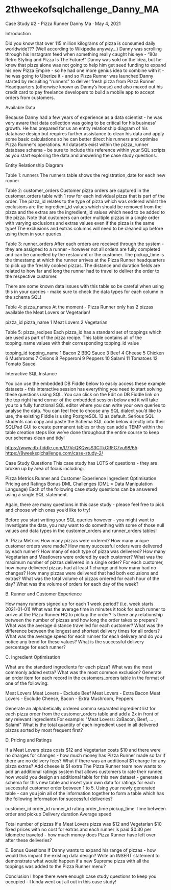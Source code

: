# 2thweekofsqlchallenge_Danny_MA

Case Study #2 - Pizza Runner
Danny Ma · May 4, 2021

Introduction

Did you know that over 115 million kilograms of pizza is consumed daily worldwide??? (Well according to Wikipedia anyway…) Danny was scrolling through his Instagram feed when something really caught his eye - “80s Retro Styling and Pizza Is The Future!” Danny was sold on the idea, but he knew that pizza alone was not going to help him get seed funding to expand his new Pizza Empire - so he had one more genius idea to combine with it - he was going to Uberize it - and so Pizza Runner was launched!Danny started by recruiting “runners” to deliver fresh pizza from Pizza Runner Headquarters (otherwise known as Danny’s house) and also maxed out his credit card to pay freelance developers to build a mobile app to accept orders from customers.

Available Data

Because Danny had a few years of experience as a data scientist - he was very aware that data collection was going to be critical for his business’ growth.
He has prepared for us an entity relationship diagram of his database design but requires further assistance to clean his data and apply some basic calculations so he can better direct his runners and optimise Pizza Runner’s operations. All datasets exist within the pizza_runner database schema - be sure to include this reference within your SQL scripts as you start exploring the data and answering the case study questions.

Entity Relationship Diagram

Table 1: runners
The runners table shows the registration_date for each new runner

Table 2: customer_orders
Customer pizza orders are captured in the customer_orders table with 1 row for each individual pizza that is part of the order. The pizza_id relates to the type of pizza which was ordered whilst the exclusions are the ingredient_id values which should be removed from the pizza and the extras are the ingredient_id values which need to be added to the pizza.
Note that customers can order multiple pizzas in a single order with varying exclusions and extras values even if the pizza is the same type!
The exclusions and extras columns will need to be cleaned up before using them in your queries.


Table 3: runner_orders
After each orders are received through the system - they are assigned to a runner - however not all orders are fully completed and can be cancelled by the restaurant or the customer.
The pickup_time is the timestamp at which the runner arrives at the Pizza Runner headquarters to pick up the freshly cooked pizzas. The distance and duration fields are related to how far and long the runner had to travel to deliver the order to the respective customer.

There are some known data issues with this table so be careful when using this in your queries - make sure to check the data types for each column in the schema SQL!

Table 4: pizza_names
At the moment - Pizza Runner only has 2 pizzas available the Meat Lovers or Vegetarian!

pizza_id	pizza_name
1	Meat Lovers
2	Vegetarian

Table 5: pizza_recipes
Each pizza_id has a standard set of toppings which are used as part of the pizza recipe.
This table contains all of the topping_name values with their corresponding topping_id value

topping_id	topping_name
1	Bacon
2	BBQ Sauce
3	Beef
4	Cheese
5	Chicken
6	Mushrooms
7	Onions
8	Pepperoni
9	Peppers
10	Salami
11	Tomatoes
12	Tomato Sauce

Interactive SQL Instance

You can use the embedded DB Fiddle below to easily access these example datasets - this interactive session has everything you need to start solving these questions using SQL.
You can click on the Edit on DB Fiddle link on the top right hand corner of the embedded session below and it will take you to a fully functional SQL editor where you can write your own queries to analyse the data. You can feel free to choose any SQL dialect you’d like to use, the existing Fiddle is using PostgreSQL 13 as default. Serious SQL students can copy and paste the Schema SQL code below directly into their SQLPad GUI to create permanent tables or they can add a TEMP within the table creation steps like we’ve done throughout the entire course to keep our schemas clean and tidy!

https://www.db-fiddle.com/f/7VcQKQwsS3CTkGRFG7vu98/65
https://8weeksqlchallenge.com/case-study-2/

Case Study Questions
This case study has LOTS of questions - they are broken up by area of focus including:

Pizza Metrics
Runner and Customer Experience
Ingredient Optimisation
Pricing and Ratings
Bonus DML Challenges (DML = Data Manipulation Language)
Each of the following case study questions can be answered using a single SQL statement.

Again, there are many questions in this case study - please feel free to pick and choose which ones you’d like to try!

Before you start writing your SQL queries however - you might want to investigate the data, you may want to do something with some of those null values and data types in the customer_orders and runner_orders tables!

A. Pizza Metrics
How many pizzas were ordered?
How many unique customer orders were made?
How many successful orders were delivered by each runner?
How many of each type of pizza was delivered?
How many Vegetarian and Meatlovers were ordered by each customer?
What was the maximum number of pizzas delivered in a single order?
For each customer, how many delivered pizzas had at least 1 change and how many had no changes?
How many pizzas were delivered that had both exclusions and extras?
What was the total volume of pizzas ordered for each hour of the day?
What was the volume of orders for each day of the week?

B. Runner and Customer Experience

How many runners signed up for each 1 week period? (i.e. week starts 2021-01-01)
What was the average time in minutes it took for each runner to arrive at the Pizza Runner HQ to pickup the order?
Is there any relationship between the number of pizzas and how long the order takes to prepare?
What was the average distance travelled for each customer?
What was the difference between the longest and shortest delivery times for all orders?
What was the average speed for each runner for each delivery and do you notice any trend for these values?
What is the successful delivery percentage for each runner?

C. Ingredient Optimisation

What are the standard ingredients for each pizza?
What was the most commonly added extra?
What was the most common exclusion?
Generate an order item for each record in the customers_orders table in the format of one of the following:

Meat Lovers
Meat Lovers - Exclude Beef
Meat Lovers - Extra Bacon
Meat Lovers - Exclude Cheese, Bacon - Extra Mushroom, Peppers

Generate an alphabetically ordered comma separated ingredient list for each pizza order from the customer_orders table and add a 2x in front of any relevant ingredients
For example: "Meat Lovers: 2xBacon, Beef, ... , Salami"
What is the total quantity of each ingredient used in all delivered pizzas sorted by most frequent first?

D. Pricing and Ratings

If a Meat Lovers pizza costs $12 and Vegetarian costs $10 and there were no charges for changes - how much money has Pizza Runner made so far if there are no delivery fees?
What if there was an additional $1 charge for any pizza extras?
Add cheese is $1 extra
The Pizza Runner team now wants to add an additional ratings system that allows customers to rate their runner, how would you design an additional table for this new dataset - generate a schema for this new table and insert your own data for ratings for each successful customer order between 1 to 5.
Using your newly generated table - can you join all of the information together to form a table which has the following information for successful deliveries?

customer_id
order_id
runner_id
rating
order_time
pickup_time
Time between order and pickup
Delivery duration
Average speed

Total number of pizzas
If a Meat Lovers pizza was $12 and Vegetarian $10 fixed prices with no cost for extras and each runner is paid $0.30 per kilometre traveled - how much money does Pizza Runner have left over after these deliveries?

E. Bonus Questions
If Danny wants to expand his range of pizzas - how would this impact the existing data design? Write an INSERT statement to demonstrate what would happen if a new Supreme pizza with all the toppings was added to the Pizza Runner menu?

Conclusion
I hope there were enough case study questions to keep you occupied - I kinda went out all out in this case study!

